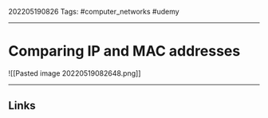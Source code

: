 202205190826
Tags: #computer_networks #udemy

---

# Comparing IP and MAC addresses
![[Pasted image 20220519082648.png]] 

---
## Links